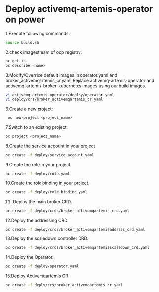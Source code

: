# Deploy activemq-artemis-operator on power
1.Execute following commands:
```bash
source build.sh
```
2.check imagestream of ocp registry:
```bash
oc get is
oc describe <name>
```
3.Modify/Override default images in operator.yaml and broker_activemqartemis_cr.yaml 
Replace activemq-artemis-operator and activemq-artemis-broker-kubernetes images using our build images.
```bash
vi activemq-artemis-operator/deploy/operator.yaml
vi deploy/crs/broker_activemqartemis_cr.yaml
```
6.Create a new project:
```bash
 oc new-project <project_name>
 ```
 7.Switch to an existing project:
 ```bash
 oc project <project_name>
 ```
 8.Create the service account in your project
 ```bash
 oc create -f deploy/service_account.yaml
 ```
 9.Create the role in your project.
 ```bash
 oc create -f deploy/role.yaml
 ```
 10.Create the role binding in your project.
 ```bash
 oc create -f deploy/role_binding.yaml
 ```
 11. Deploy the main broker CRD.
 ```bash
 oc create -f deploy/crds/broker_activemqartemis_crd.yaml
 ```
 12.Deploy the addressing CRD.
 ```bash
 oc create -f deploy/crds/broker_activemqartemisaddress_crd.yaml
 ```
 13.Deploy the scaledown controller CRD.
 ```bash
 oc create -f deploy/crds/broker_activemqartemisscaledown_crd.yaml
 ```
 14.Deploy the Operator.
 ```bash
 oc create -f deploy/operator.yaml
 ```
 15.Deploy Activemqartemis CR
 ```bash
 oc create -f deply/crs/broker_activemqartemis_cr.yaml
 ```
